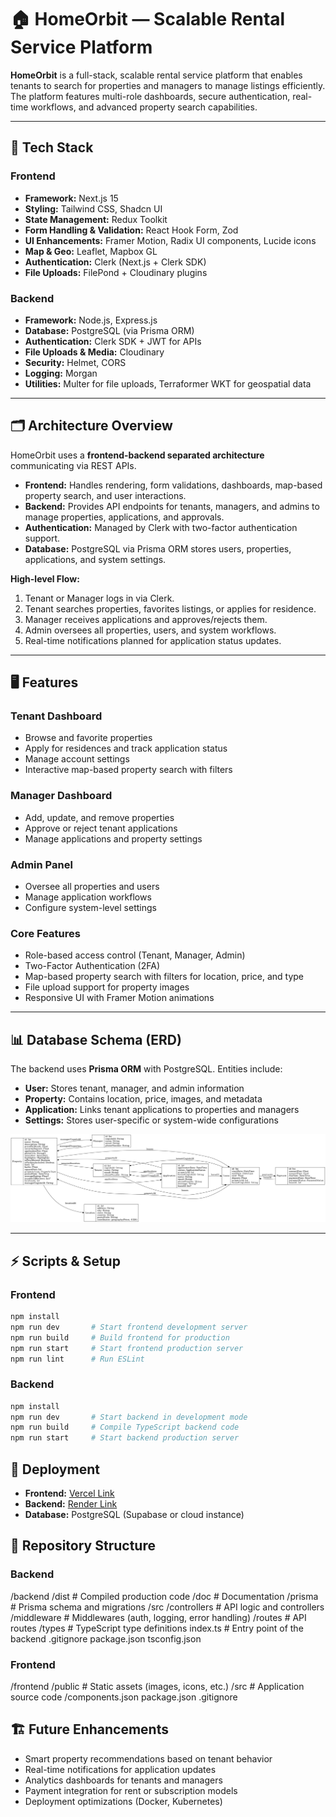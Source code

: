 # 🏠 HomeOrbit — Scalable Rental Service Platform

**HomeOrbit** is a full-stack, scalable rental service platform that enables tenants to search for properties and managers to manage listings efficiently. The platform features multi-role dashboards, secure authentication, real-time workflows, and advanced property search capabilities.

---

## 🚀 Tech Stack

### Frontend
- **Framework:** Next.js 15  
- **Styling:** Tailwind CSS, Shadcn UI  
- **State Management:** Redux Toolkit  
- **Form Handling & Validation:** React Hook Form, Zod  
- **UI Enhancements:** Framer Motion, Radix UI components, Lucide icons  
- **Map & Geo:** Leaflet, Mapbox GL  
- **Authentication:** Clerk (Next.js + Clerk SDK)  
- **File Uploads:** FilePond + Cloudinary plugins  

### Backend
- **Framework:** Node.js, Express.js  
- **Database:** PostgreSQL (via Prisma ORM)  
- **Authentication:** Clerk SDK + JWT for APIs  
- **File Uploads & Media:** Cloudinary  
- **Security:** Helmet, CORS  
- **Logging:** Morgan  
- **Utilities:** Multer for file uploads, Terraformer WKT for geospatial data  

---

## 🗂️ Architecture Overview

HomeOrbit uses a **frontend-backend separated architecture** communicating via REST APIs.

- **Frontend:** Handles rendering, form validations, dashboards, map-based property search, and user interactions.  
- **Backend:** Provides API endpoints for tenants, managers, and admins to manage properties, applications, and approvals.  
- **Authentication:** Managed by Clerk with two-factor authentication support.  
- **Database:** PostgreSQL via Prisma ORM stores users, properties, applications, and system settings.

**High-level Flow:**
1. Tenant or Manager logs in via Clerk.  
2. Tenant searches properties, favorites listings, or applies for residence.  
3. Manager receives applications and approves/rejects them.  
4. Admin oversees all properties, users, and system workflows.  
5. Real-time notifications planned for application status updates.

---

## 🖥️ Features

### Tenant Dashboard
- Browse and favorite properties  
- Apply for residences and track application status  
- Manage account settings  
- Interactive map-based property search with filters  

### Manager Dashboard
- Add, update, and remove properties  
- Approve or reject tenant applications  
- Manage applications and property settings  

### Admin Panel
- Oversee all properties and users  
- Manage application workflows  
- Configure system-level settings  

### Core Features
- Role-based access control (Tenant, Manager, Admin)  
- Two-Factor Authentication (2FA)  
- Map-based property search with filters for location, price, and type  
- File upload support for property images  
- Responsive UI with Framer Motion animations  

---

## 📊 Database Schema (ERD)

The backend uses **Prisma ORM** with PostgreSQL. Entities include:

- **User:** Stores tenant, manager, and admin information  
- **Property:** Contains location, price, images, and metadata  
- **Application:** Links tenant applications to properties and managers  
- **Settings:** Stores user-specific or system-wide configurations  

![ERD](backend/docs/prisma-erd.png)

---

## ⚡ Scripts & Setup

### Frontend
```bash
npm install
npm run dev       # Start frontend development server
npm run build     # Build frontend for production
npm run start     # Start frontend production server
npm run lint      # Run ESLint
```


### Backend
```bash
npm install
npm run dev       # Start backend in development mode
npm run build     # Compile TypeScript backend code
npm run start     # Start backend production server
```


## 📌 Deployment
- **Frontend:** [Vercel Link](your-link)  
- **Backend:** [Render Link](your-link)  
- **Database:** PostgreSQL (Supabase or cloud instance)


## 📂 Repository Structure

### Backend
/backend
  /dist           # Compiled production code
  /doc            # Documentation
  /prisma         # Prisma schema and migrations
  /src
    /controllers  # API logic and controllers
    /middleware   # Middlewares (auth, logging, error handling)
    /routes       # API routes
    /types        # TypeScript type definitions
    index.ts      # Entry point of the backend
  .gitignore
  package.json
  tsconfig.json

### Frontend
/frontend
  /public         # Static assets (images, icons, etc.)
  /src            # Application source code
  /components.json
  package.json
  .gitignore



  ## 🏗️ Future Enhancements
- Smart property recommendations based on tenant behavior  
- Real-time notifications for application updates  
- Analytics dashboards for tenants and managers  
- Payment integration for rent or subscription models  
- Deployment optimizations (Docker, Kubernetes)

